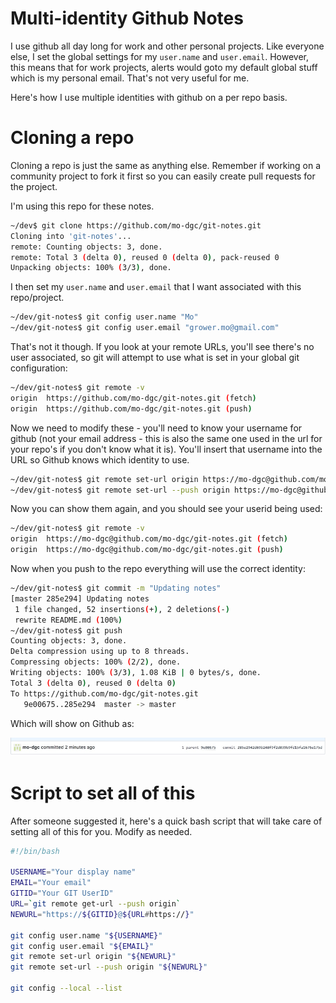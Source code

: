 # Multi-identity Github Notes

I use github all day long for work and other personal projects.  Like everyone else, I set the global settings for my ```user.name``` and ```user.email```.  However, this means that for work projects, alerts would goto my default global stuff which is my personal email.  That's not very useful for me.  

Here's how I use multiple identities with github on a per repo basis.

# Cloning a repo

Cloning a repo is just the same as anything else.  Remember if working on a community project to fork it first so you can easily create pull requests for the project.

I'm using this repo for these notes.

```bash
~/dev$ git clone https://github.com/mo-dgc/git-notes.git
Cloning into 'git-notes'...
remote: Counting objects: 3, done.
remote: Total 3 (delta 0), reused 0 (delta 0), pack-reused 0
Unpacking objects: 100% (3/3), done.
```

I then set my ```user.name``` and ```user.email``` that I want associated with this repo/project.

```bash
~/dev/git-notes$ git config user.name "Mo"
~/dev/git-notes$ git config user.email "grower.mo@gmail.com"
```

That's not it though.  If you look at your remote URLs, you'll see there's no user associated, so git will attempt to use what is set in your global git configuration:


```bash
~/dev/git-notes$ git remote -v
origin	https://github.com/mo-dgc/git-notes.git (fetch)
origin	https://github.com/mo-dgc/git-notes.git (push)
```

Now we need to modify these - you'll need to know your username for github (not your email address - this is also the same one used in the url for your repo's if you don't know what it is).  You'll insert that username into the URL so Github knows which identity to use.

```bash
~/dev/git-notes$ git remote set-url origin https://mo-dgc@github.com/mo-dgc/git-notes.git
~/dev/git-notes$ git remote set-url --push origin https://mo-dgc@github.com/mo-dgc/git-notes.git
```

Now you can show them again, and you should see your userid being used:
```bash
~/dev/git-notes$ git remote -v
origin	https://mo-dgc@github.com/mo-dgc/git-notes.git (fetch)
origin	https://mo-dgc@github.com/mo-dgc/git-notes.git (push)
```

Now when you push to the repo everything will use the correct identity:

```bash
~/dev/git-notes$ git commit -m "Updating notes"
[master 285e294] Updating notes
 1 file changed, 52 insertions(+), 2 deletions(-)
 rewrite README.md (100%)
~/dev/git-notes$ git push
Counting objects: 3, done.
Delta compression using up to 8 threads.
Compressing objects: 100% (2/2), done.
Writing objects: 100% (3/3), 1.08 KiB | 0 bytes/s, done.
Total 3 (delta 0), reused 0 (delta 0)
To https://github.com/mo-dgc/git-notes.git
   9e00675..285e294  master -> master
```

Which will show on Github as:

![Example Commit](example-commit.jpg)

# Script to set all of this

After someone suggested it, here's a quick bash script that will take care of setting all of this for you.  Modify as needed.

```bash
#!/bin/bash

USERNAME="Your display name"
EMAIL="Your email"
GITID="Your GIT UserID"
URL=`git remote get-url --push origin`
NEWURL="https://${GITID}@${URL#https://}"

git config user.name "${USERNAME}"
git config user.email "${EMAIL}"
git remote set-url origin "${NEWURL}"
git remote set-url --push origin "${NEWURL}"

git config --local --list
```
